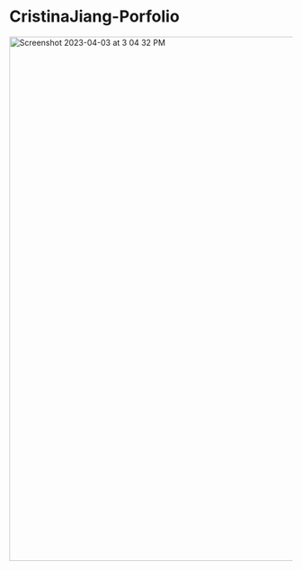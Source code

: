 # CristinaJiang-Porfolio
<img width="933" alt="Screenshot 2023-04-03 at 3 04 32 PM" src="https://github.com/cristinajiang/CristinaJiang-Porfolio/assets/135065815/ed9bc77d-f91b-44bd-8151-1746aeec2581">

